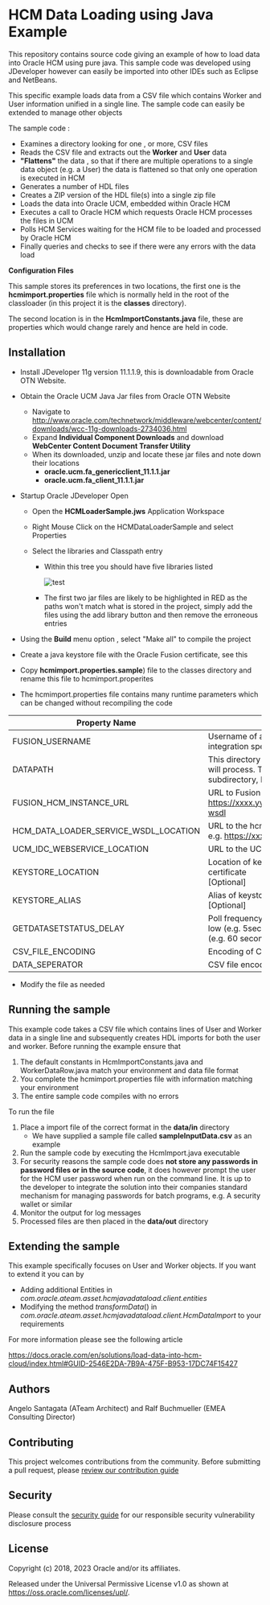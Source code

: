 # HCM Data Loading using Java Example



This repository contains source code giving an example of how to load data into Oracle HCM using pure java.  This sample code was developed using JDeveloper however can easily be imported into other IDEs such as Eclipse and NetBeans.

This specific example loads data from a CSV file which contains Worker and User information unified in a single line. The sample code can easily be extended to manage other objects

The sample code : 

- Examines a directory looking for one , or more, CSV files
- Reads the CSV file and extracts out the **Worker** and **User** data
- **"Flattens"** the data , so that if there are multiple operations to a single data object (e.g. a User) the data is flattened so that only one operation is executed in HCM
- Generates a number of HDL files
- Creates a ZIP version of the HDL file(s) into a single zip file
- Loads the data into Oracle UCM, embedded within Oracle HCM
- Executes a call to Oracle HCM which requests Oracle HCM processes the files in UCM
- Polls HCM Services waiting for the HCM file to be loaded and processed by Oracle HCM
- Finally queries and checks to see if there were any errors with the data load



**Configuration Files**

This sample stores its preferences in two locations, the first one is the **hcmimport.properties** file which is normally held in the root of the classloader (in this project it is the **classes** directory). 

The second location is in the **HcmImportConstants.java** file, these are properties which would change rarely and hence are held in code.



## Installation

- Install JDeveloper 11g version 11.1.1.9, this is downloadable from Oracle OTN Website. 

- Obtain the Oracle UCM Java Jar files from Oracle OTN Website

  - Navigate to http://www.oracle.com/technetwork/middleware/webcenter/content/downloads/wcc-11g-downloads-2734036.html
  - Expand **Individual Component Downloads** and download **WebCenter Content Document Transfer Utility**
  - When its downloaded, unzip and locate these jar files and note down their locations
    - **oracle.ucm.fa_genericclient_11.1.1.jar**
    - **oracle.ucm.fa_client_11.1.1.jar**

- Startup Oracle JDeveloper Open 

  - Open the **HCMLoaderSample.jws** Application Workspace

  - Right Mouse Click on the HCMDataLoaderSample and select Properties

  - Select the libraries and Classpath entry

    - Within this tree you should have five libraries listed

      ![test](images/projectImageLibraries.jpg)

    - The first two jar files are likely to be highlighted in RED as the paths won't match what is stored in the project, simply add the files using the add library button and then remove the erroneous entries

- Using the **Build** menu option , select "Make all" to compile the project

- Create a java keystore file with the Oracle Fusion certificate, see this 

  [https://www.youtube.com/watch?v=syTdkkzx8MU]: https://www.youtube.com/watch?v=syTdkkzx8MU

- Copy  **hcmimport.properties.sample**) file to the classes directory and rename this file to hcmimport.properites

- The hcmimport.properties file contains many runtime parameters which can be changed without recompiling the  code


| Property Name                         | Notes                                                        |
| ------------------------------------- | ------------------------------------------------------------ |
| FUSION_USERNAME                       | Username of a user which can load data. This user MUST have integration specialist role in HCM, e.g. HCM_IMPL |
| DATAPATH                              | This directory contains the location of data files that the program will process. This directory should have a "in" and "out" subdirectory, Place incomming data files into the in directory |
| FUSION_HCM_INSTANCE_URL               | URL to Fusion HCM instance Data Loading  Service. e.g.  https://xxxx.yyy.com/hcmCommonDataLoader/HCMDataLoader?wsdl |
| HCM_DATA_LOADER_SERVICE_WSDL_LOCATION | URL to the hcmCommonDataLoader service. <br />e.g.  https://xxxx.yyy.com/idcws/GenericSoapPort |
| UCM_IDC_WEBSERVICE_LOCATION           | URL to the UCM WebService Location                           |
| KEYSTORE_LOCATION                     | Location of keystore, which contains the Fusion Applications ssl certificate<br />[Optional] |
| KEYSTORE_ALIAS                        | Alias of keystore (often orakey) <br />[Optional]            |
| GETDATASETSTATUS_DELAY                | Poll frequency when requesting dataset status. For testing set low (e.g. 5seconds) for production you should set this higher (e.g. 60 seconds) |
| CSV_FILE_ENCODING                     | Encoding of CSV file                                         |
| DATA_SEPERATOR                        | CSV file encoding, usually "," or ";"                        |

- Modify the file as needed

## Running the sample

This example code takes a CSV file which contains lines of User and Worker data in a single line and subsequently creates HDL imports for both the user and worker. Before running the example ensure that

1. The default constants in HcmImportConstants.java and WorkerDataRow.java match your environment and data file format
2. You complete the hcmimport.properties file with information matching your environment
3. The entire sample code compiles with no errors

To run the file

1. Place a import file of the correct format in the **data/in**  directory
   - We have supplied a sample file called **sampleInputData.csv** as an example
2. Run the sample code by executing the HcmImport.java executable
3. For security reasons the sample code does **not store any passwords in password files or in the source code**, it does however prompt the user for the HCM user password when run on the command line. It is up to the developer to integrate the solution into their companies standard mechanism for managing passwords for batch programs, e.g. A security wallet or similar
4. Monitor the output for log messages
5. Processed files are then placed in  the **data/out** directory



## Extending the sample

This example specifically focuses on User and Worker objects. If you want to extend it you can by

- Adding additional Entities in *com.oracle.ateam.asset.hcmjavadataload.client.entities*
- Modifying the method *transformData*() in *com.oracle.ateam.asset.hcmjavadataload.client.HcmDataImport* to your requirements

For more information please see the following article

https://docs.oracle.com/en/solutions/load-data-into-hcm-cloud/index.html#GUID-2546E2DA-7B9A-475F-B953-17DC74F15427

## Authors

Angelo Santagata (ATeam Architect) and Ralf Buchmueller (EMEA Consulting Director)

## Contributing

This project welcomes contributions from the community. Before submitting a pull request, please [review our contribution guide](./CONTRIBUTING.md)

## Security

Please consult the [security guide](./SECURITY.md) for our responsible security vulnerability disclosure process

## License

Copyright (c) 2018, 2023 Oracle and/or its affiliates.

Released under the Universal Permissive License v1.0 as shown at
<https://oss.oracle.com/licenses/upl/>.


